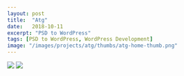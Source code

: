 ```yaml
---
layout: post
title:  "Atg"
date:   2018-10-11
excerpt: "PSD to WordPress"
tags: [PSD to WordPress, WordPress Development]
image: "/images/projects/atg/thumbs/atg-home-thumb.png"
---
```


<imb src="/images/projects/atg/thumbs/atg-home-thumb.png">
<img src="/images/projects/atg/atg-contact-us.png"> 
<img src="/images/projects/atg/atg-strength-grading-timber.png">
